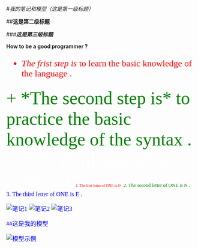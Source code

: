 #*我的笔记和模型（这是第一级标题）*

##**这是第二级标题**

###___这是第三级标题___

**How to be a good programmer ?**
<font face='仿宋' color='red' SIZE='5'>
- *The frist step is* to learn the basic knowledge of the language .
<font face='隶书' color='green' SIZE='10'>
+ *The second step is* to practice the basic knowledge of the syntax .
<font face='Times New Roman' color='white' SIZE='15'>
* *The third step is* to enjoy it !

<font face='Times New Roman' color='red' SIZE='1'>
1. The frist letter of ONE is O .

<font face='Times New Roman' color='green' SIZE='2'>
2. The second letter of ONE is N .

<font face='Times New Roman' color='blue' SIZE='3'>
3. The third letter of ONE is E .

![笔记1](images/b8c2ee0d76422d84d0200362bd03330.jpg)
![笔记2](images/[note2](https://github.com/zhyhoianog/zhy/blob/main/b8c2ee0d76422d84d0200362bd03330.jpg?raw=true))
![笔记3](images/note3.jpg)

##这是我的模型

![模型示例](videos/1234.jpg)
